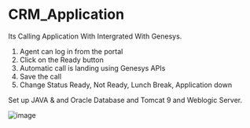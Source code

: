 # CRM_Application
Its Calling Application With Intergrated With Genesys. 
1) Agent can log in from the portal
2) Click on the Ready button
3) Automatic call is landing using Genesys APIs
4) Save the call
5) Change Status Ready, Not Ready, Lunch Break, Application down


Set up JAVA & and Oracle Database and Tomcat 9 and Weblogic Server.

![image](https://github.com/Manjit8200/CRM_Application/assets/44630083/1c23c80c-a794-4476-876a-b09d8124999f)
